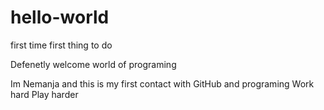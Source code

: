 # hello-world
first time first thing to do 

Defenetly welcome world of programing

Im Nemanja and this is my first contact with GitHub and programing 
Work hard Play harder
